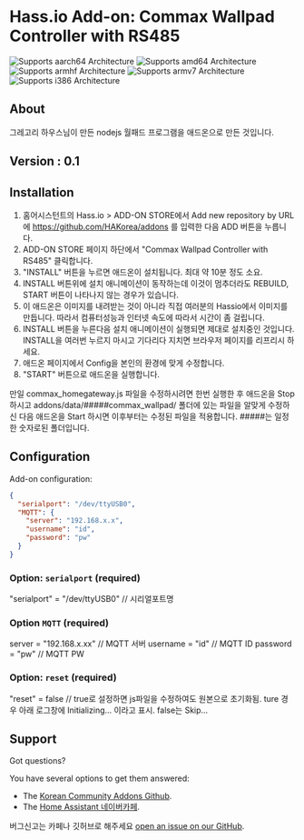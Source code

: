 # Hass.io Add-on: Commax Wallpad Controller with RS485 

![Supports aarch64 Architecture][aarch64-shield] ![Supports amd64 Architecture][amd64-shield] ![Supports armhf Architecture][armhf-shield] ![Supports armv7 Architecture][armv7-shield] ![Supports i386 Architecture][i386-shield]

## About
그레고리 하우스님이 만든 nodejs 월패드 프로그램을 애드온으로 만든 것입니다.

## Version : 0.1

## Installation

1. 홈어시스턴트의 Hass.io > ADD-ON STORE에서 Add new repository by URL에 https://github.com/HAKorea/addons 를 입력한 다음 ADD 버튼을 누릅니다.
2. ADD-ON STORE 페이지 하단에서 "Commax Wallpad Controller with RS485" 클릭합니다.
3. "INSTALL" 버튼을 누르면 애드온이 설치됩니다. 최대 약 10분 정도 소요. 
4. INSTALL 버튼위에 설치 애니메이션이 동작하는데 이것이 멈추더라도 REBUILD, START 버튼이 나타나지 않는 경우가 있습니다.
5. 이 애드온은 이미지를 내려받는 것이 아니라 직접 여러분의 Hassio에서 이미지를 만듭니다. 따라서 컴퓨터성능과 인터넷 속도에 따라서 시간이 좀 걸립니다. 
6. INSTALL 버튼을 누른다음 설치 애니메이션이 실행되면 제대로 설치중인 것입니다. INSTALL을 여러번 누르지 마시고 기다리다 지치면 브라우저 페이지를 리프리시 하세요. 
7. 애드온 페이지에서 Config을 본인의 환경에 맞게 수정합니다.
8. "START" 버튼으로 애드온을 실행합니다.

만일 commax_homegateway.js 파일을 수정하시려면 한번 실행한 후 애드온을 Stop 하시고 addons/data/#####commax_wallpad/ 폴더에 있는 파일을 알맞게 수정하신 다음 애드온을 Start 하시면 이후부터는 수정된 파일을 적용합니다. #####는 일정한 숫자로된 폴더입니다.


## Configuration

Add-on configuration:

```json
{
  "serialport": "/dev/ttyUSB0",
  "MQTT": {
    "server": "192.168.x.x",
    "username": "id",
    "password": "pw"
  }
}
```

### Option: `serialport` (required)

"serialport" = "/dev/ttyUSB0" // 시리얼포트명

### Option `MQTT` (required)

server = "192.168.x.xx"         // MQTT 서버
username = "id"                 // MQTT ID
password = "pw"                // MQTT PW


### Option: `reset` (required)

"reset" = false // true로 설정하면 js파일을 수정하여도 원본으로 초기화됨.
ture 경우 아래 로그창에 Initializing... 이라고 표시. false는 Skip...

## Support

Got questions?

You have several options to get them answered:

- The [Korean Community Addons Github][github].
- The [Home Assistant 네이버카페][forum].

버그신고는 카페나 깃허브로 해주세요 [open an issue on our GitHub][issue].


[forum]: https://cafe.naver.com/koreassistant
[github]: https://github.com/HAKorea/addons
[issue]: https://github.com/zooil/wallpadRS485/issues
[aarch64-shield]: https://img.shields.io/badge/aarch64-yes-green.svg
[amd64-shield]: https://img.shields.io/badge/amd64-yes-green.svg
[armhf-shield]: https://img.shields.io/badge/armhf-yes-green.svg
[armv7-shield]: https://img.shields.io/badge/armv7-yes-green.svg
[i386-shield]: https://img.shields.io/badge/i386-yes-green.svg

